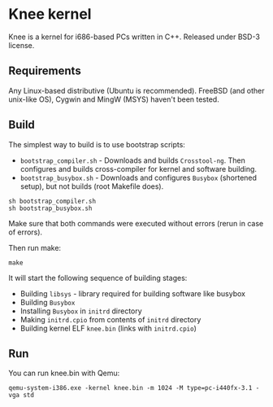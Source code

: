 # Knee kernel

Knee is a kernel for i686-based PCs written in C++. Released under BSD-3 license.

## Requirements

Any Linux-based distributive (Ubuntu is recommended). FreeBSD (and other unix-like OS), Cygwin and MingW (MSYS) haven't been tested.

## Build

The simplest way to build is to use bootstrap scripts:
* `bootstrap_compiler.sh` - Downloads and builds `Crosstool-ng`. Then configures and builds cross-compiler for kernel and software building.
* `bootstrap_busybox.sh` - Downloads and configures `Busybox` (shortened setup), but not builds (root Makefile does).

```shell
sh bootstrap_compiler.sh
sh bootstrap_busybox.sh
```
Make sure that both commands were executed without errors (rerun in case of errors).

Then run make:
```shell
make
```
It will start the following sequence of building stages:
* Building `libsys` - library required for building software like busybox
* Building `Busybox`
* Installing `Busybox` in `initrd` directory
* Making `initrd.cpio` from contents of `initrd` directory
* Building kernel ELF `knee.bin` (links with `initrd.cpio`)

## Run

You can run knee.bin with Qemu:
```shell
qemu-system-i386.exe -kernel knee.bin -m 1024 -M type=pc-i440fx-3.1 -vga std
```
